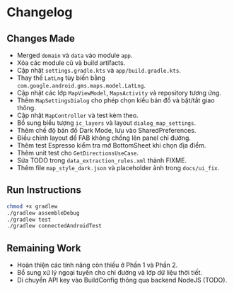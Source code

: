 # Changelog

## Changes Made
- Merged `domain` và `data` vào module `app`.
- Xóa các module cũ và build artifacts.
- Cập nhật `settings.gradle.kts` và `app/build.gradle.kts`.
- Thay thế `LatLng` tùy biến bằng `com.google.android.gms.maps.model.LatLng`.
- Cập nhật các lớp `MapViewModel`, `MapsActivity` và repository tương ứng.
- Thêm `MapSettingsDialog` cho phép chọn kiểu bản đồ và bật/tắt giao thông.
- Cập nhật `MapController` và test kèm theo.
- Bổ sung biểu tượng `ic_layers` và layout `dialog_map_settings`.
- Thêm chế độ bản đồ Dark Mode, lưu vào SharedPreferences.
- Điều chỉnh layout để FAB không chồng lên panel chỉ đường.
- Thêm test Espresso kiểm tra mở BottomSheet khi chọn địa điểm.
- Thêm unit test cho `GetDirectionsUseCase`.
- Sửa TODO trong `data_extraction_rules.xml` thành FIXME.
- Thêm file `map_style_dark.json` và placeholder ảnh trong `docs/ui_fix`.

## Run Instructions
```bash
chmod +x gradlew
./gradlew assembleDebug
./gradlew test
./gradlew connectedAndroidTest
```

## Remaining Work
- Hoàn thiện các tính năng còn thiếu ở Phần 1 và Phần 2.
- Bổ sung xử lý ngoại tuyến cho chỉ đường và lớp dữ liệu thời tiết.
- Di chuyển API key vào BuildConfig thông qua backend NodeJS (TODO).
